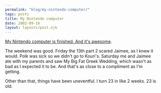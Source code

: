 ```yaml
---
permalink: "blog/my-nintendo-computer/"
tags: posts
title: My Nintendo computer
date: 2002-09-16
layout: layouts/post.njk
---
```


[My Nintendo computer is finished. And it's awesome][1].

The weekend was good. Friday the 13th part 2 scared Jaimee, as I knew it would. Polk was sick so we didn't go to Kouri's. Saturday me and Jaimee ate with my parents and saw My Big Fat Greek Wedding, which wasn't as bad as I expected it to be. And that's as close to a compliment as I'm getting.

Other than that, things have been uneventful. I turn 23 in like 2 weeks. 23 is old.

 [1]: http://cgi.ebay.com/ws/eBayISAPI.dll?ViewItem&item=2054673959